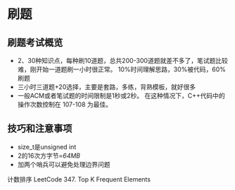# 刷题

## 刷题考试概览

* 2、30种知识点，每种刷10道题，总共200-300道题就差不多了，笔试题比较难，刚开始一道题刷一小时很正常。 10%时间理解思路，30%被代码，60%刷题
* 三小时三道题+20选择，主要是套路，多练，背熟模板，就好很多
* 一般ACM或者笔试题的时间限制是1秒或2秒。 在这种情况下，C++代码中的操作次数控制在 107-108 为最佳。

## 技巧和注意事项

* size\_t是unsigned int
* 2的16次方字节=_64MB_
* 加两个哨兵可以避免处理边界问题

计数排序 LeetCode 347. Top K Frequent Elements

